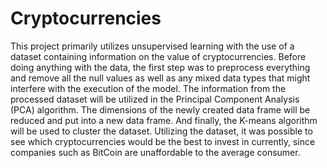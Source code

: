 # Cryptocurrencies
This project primarily utilizes unsupervised learning with the use of a dataset containing information on the value of cryptocurrencies. Before doing anything with the data, the first step was to preprocess everything and remove all the null values as well as any mixed data types that might interfere with the execution of the model. The information from the processed dataset will be utilized in the Principal Component Analysis (PCA) algorithm. The dimensions of the newly created data frame will be reduced and put into a new data frame. And finally, the K-means algorithm will be used to cluster the dataset. Utilizing the dataset, it was possible to see which cryptocurrencies would be the best to invest in currently, since companies such as BitCoin are unaffordable to the average consumer.